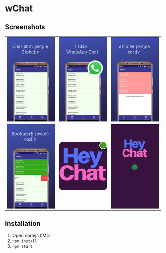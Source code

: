 # wChat

## Screenshots

<table>
  <tbody>
    <tr>
      <!-- Video 1 -->
      <td align="center">
          <img width="290" alt="wChat by Anomoz Softwares" src="/screenshots/1.png">
          <br>
      </td>
      <!-- Video 2 -->
      <td align="center">
          <img width="290" alt="wChat by Anomoz Softwares" src="/screenshots/2.png">
          <br>
      </td>
      <!-- Video 3 -->
      <td align="center">
          <img width="290" alt="wChat by Anomoz Softwares" src="/screenshots/3.png">
          <br>
      </td>
    </tr>
    <tr>
      <!-- Video 1 -->
      <td align="center">
          <img width="290" alt="wChat by Anomoz Softwares" src="/screenshots/4.png">
          <br>
      </td>
      <!-- Video 2 -->
      <td align="center">
          <img width="290" alt="wChat by Anomoz Softwares" src="/screenshots/innovations.png">
          <br>
      </td>
      <!-- Video 3 -->
      <td align="center">
          <img width="290" alt="wChat by Anomoz Softwares" src="/screenshots/6.png">
          <br>
      </td>
    </tr>
  </tbody>
</table>

## Installation

1) Open nodejs CMD
2) <code>npm install</code>
2) <code>npm start</code>
